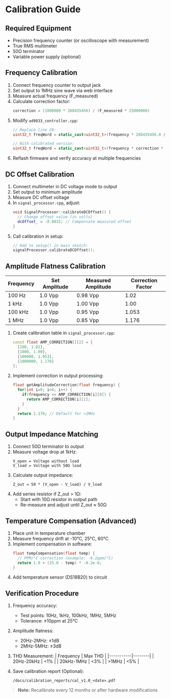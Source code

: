 # Calibration Guide

## Required Equipment
- Precision frequency counter (or oscilloscope with measurement)
- True RMS multimeter
- 50Ω terminator
- Variable power supply (optional)

## Frequency Calibration
1. Connect frequency counter to output jack
2. Set output to 1MHz sine wave via web interface
3. Measure actual frequency (F_measured)
4. Calculate correction factor:
   ```cpp
   correction = (1000000 * 268435456) / (F_measured * 25000000)
   ```
5. Modify `ad9833_controller.cpp`:
   ```cpp
   // Replace line 28:
   uint32_t freqWord = static_cast<uint32_t>(frequency * 268435456.0 / 25000000.0 + 0.5);
   
   // With calibrated version:
   uint32_t freqWord = static_cast<uint32_t>(frequency * correction * 268435456.0 / 25000000.0 + 0.5);
   ```
6. Reflash firmware and verify accuracy at multiple frequencies

## DC Offset Calibration
1. Connect multimeter in DC voltage mode to output
2. Set output to minimum amplitude
3. Measure DC offset voltage
4. In `signal_processor.cpp`, adjust:
   ```cpp
   void SignalProcessor::calibrateDCOffset() {
     // Change offset value (in volts)
     dcOffset_ = -0.0032; // Compensate measured offset
   }
   ```
5. Call calibration in setup:
   ```cpp
   // Add to setup() in main sketch:
   signalProcessor.calibrateDCOffset();
   ```

## Amplitude Flatness Calibration
| Frequency | Set Amplitude | Measured Amplitude | Correction Factor |
|-----------|--------------|-------------------|-------------------|
| 100 Hz    | 1.0 Vpp      | 0.98 Vpp          | 1.02              |
| 1 kHz     | 1.0 Vpp      | 1.00 Vpp          | 1.00              |
| 100 kHz   | 1.0 Vpp      | 0.95 Vpp          | 1.053             |
| 1 MHz     | 1.0 Vpp      | 0.85 Vpp          | 1.176             |

1. Create calibration table in `signal_processor.cpp`:
   ```cpp
   const float AMP_CORRECTION[][2] = {
     {100, 1.02},
     {1000, 1.00},
     {100000, 1.053},
     {1000000, 1.176}
   };
   ```
2. Implement correction in output processing:
   ```cpp
   float getAmplitudeCorrection(float frequency) {
     for(int i=0; i<4; i++) {
       if(frequency <= AMP_CORRECTION[i][0]) {
         return AMP_CORRECTION[i][1];
       }
     }
     return 1.176; // Default for >1MHz
   }
   ```

## Output Impedance Matching
1. Connect 50Ω terminator to output
2. Measure voltage drop at 1kHz:
   ```
   V_open = Voltage without load
   V_load = Voltage with 50Ω load
   ```
3. Calculate output impedance:
   ```
   Z_out = 50 * (V_open - V_load) / V_load
   ```
4. Add series resistor if Z_out > 1Ω:
   - Start with 10Ω resistor in output path
   - Re-measure and adjust until Z_out ≈ 50Ω

## Temperature Compensation (Advanced)
1. Place unit in temperature chamber
2. Measure frequency drift at -10°C, 25°C, 60°C
3. Implement compensation in software:
   ```cpp
   float tempCompensation(float temp) {
     // PPM/°C correction (example: -0.2ppm/°C)
     return 1.0 + (25.0 - temp) * -0.2e-6;
   }
   ```
4. Add temperature sensor (DS18B20) to circuit

## Verification Procedure
1. Frequency accuracy:
   - Test points: 10Hz, 1kHz, 100kHz, 1MHz, 5MHz
   - Tolerance: ±10ppm at 25°C
   
2. Amplitude flatness:
   - 20Hz-2MHz: ±1dB
   - 2MHz-5MHz: ±3dB

3. THD Measurement:
   | Frequency | Max THD |
   |-----------|--------|
   | 20Hz-20kHz | <1%    |
   | 20kHz-1MHz | <3%    |
   | >1MHz     | <5%    |

4. Save calibration report (Optional):
   ```
   /docs/calibration_reports/cal_v1.0_<date>.pdf
   ```

> **Note:** Recalibrate every 12 months or after hardware modifications
